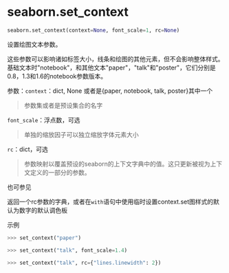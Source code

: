 # seaborn.set_context

```python
seaborn.set_context(context=None, font_scale=1, rc=None)
```

设置绘图文本参数。

这些参数可以影响诸如标签大小，线条和绘图的其他元素，但不会影响整体样式。基础文本时"notebook"，和其他文本"paper"，"talk"和"poster"，它们分别是0.8，1.3和1.6的notebook参数版本。

参数：`context`：dict, None 或者是{paper, notebook, talk, poster}其中一个

> 参数集或者是预设集合的名字

`font_scale`：浮点数，可选

> 单独的缩放因子可以独立缩放字体元素大小

`rc`：dict，可选

> 参数映射以覆盖预设的seaborn的上下文字典中的值。这只更新被视为上下文定义的一部分的参数。

也可参见

返回一个rc参数的字典，或者在`with`语句中使用临时设置context.set图样式的默认为数字的默认调色板

示例

```python
>>> set_context("paper")
```

```python
>>> set_context("talk", font_scale=1.4)
```

```python
>>> set_context("talk", rc={"lines.linewidth": 2})
```

